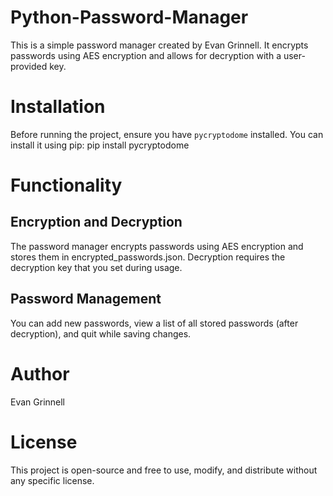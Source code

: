 # Python-Password-Manager
This is a simple password manager created by Evan Grinnell. It encrypts passwords using AES encryption and allows for decryption with a user-provided key.

# Installation

Before running the project, ensure you have `pycryptodome` installed. You can install it using pip:
pip install pycryptodome

# Functionality

## Encryption and Decryption

The password manager encrypts passwords using AES encryption and stores them in encrypted_passwords.json. Decryption requires the decryption key that you set during usage.

## Password Management

You can add new passwords, view a list of all stored passwords (after decryption), and quit while saving changes.

# Author

Evan Grinnell

# License

This project is open-source and free to use, modify, and distribute without any specific license.
